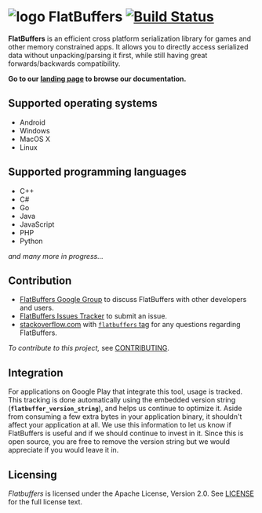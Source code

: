 ![logo](http://google.github.io/flatbuffers/fpl_logo_small.png) FlatBuffers [![Build Status](https://travis-ci.org/google/flatbuffers.svg?branch=master)](https://travis-ci.org/google/flatbuffers) 
===========
**FlatBuffers** is an efficient cross platform serialization library for games and 
other memory constrained apps. It allows you to directly access serialized data without 
unpacking/parsing it first, while still having great forwards/backwards compatibility. 

**Go to our [landing page][] to browse our documentation.**

## Supported operating systems
* Android
* Windows
* MacOS X
* Linux
 
## Supported programming languages
* C++
* C#
* Go
* Java
* JavaScript
* PHP
* Python

*and many more in progress...*

## Contribution 
* [FlatBuffers Google Group][] to discuss FlatBuffers with other developers and users.
* [FlatBuffers Issues Tracker][] to submit an issue.
* [stackoverflow.com][] with [`flatbuffers` tag][] for any questions regarding FlatBuffers.

*To contribute to this project,* see [CONTRIBUTING][].

## Integration
For applications on Google Play that integrate this tool, usage is tracked.
This tracking is done automatically using the embedded version string
(**`flatbuffer_version_string`**), and helps us continue to optimize it. Aside from
consuming a few extra bytes in your application binary, it shouldn't affect
your application at all.  We use this information to let us know if FlatBuffers
is useful and if we should continue to invest in it. Since this is open
source, you are free to remove the version string but we would appreciate if
you would leave it in.

## Licensing
*Flatbuffers* is licensed under the Apache License, Version 2.0. See [LICENSE][] for the full license text.

<br>

   [CONTRIBUTING]: http://github.com/google/flatbuffers/blob/master/CONTRIBUTING
   [`flatbuffers` tag]: https://stackoverflow.com/questions/tagged/flatbuffers
   [FlatBuffers Google Group]: http://group.google.com/group/flatbuffers
   [FlatBuffers Issues Tracker]: http://github.com/google/flatbuffers/issues
   [stackoverflow.com]: http://www.stackoverflow.com
   [landing page]: http://google.github.io/flatbuffers
   [LICENSE]: https://github.com/google/flatbuffers/blob/master/LICENSE.txt
